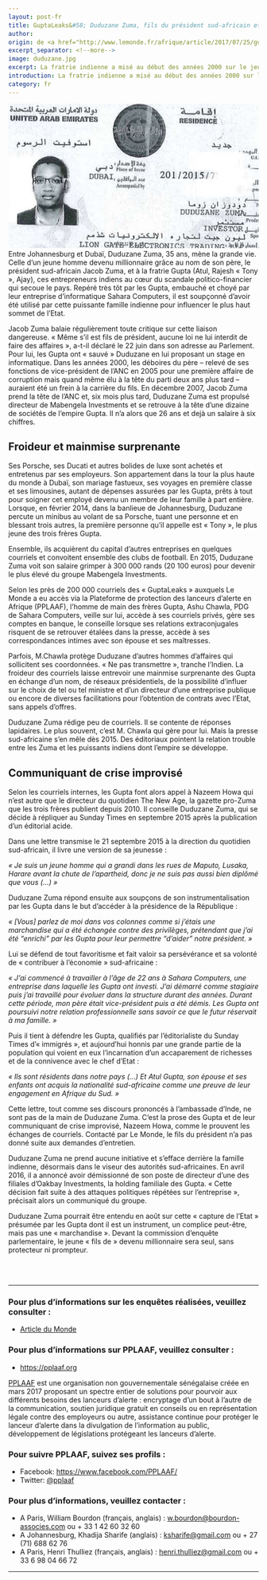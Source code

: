 ```yaml
---
layout: post-fr
title: GuptaLeaks&#58; Duduzane Zuma, fils du président sud-africain et pièce maîtresse de la famille Gupta
author: 
origin: de <a href="http://www.lemonde.fr/afrique/article/2017/07/25/guptaleaks-duduzane-zuma-fils-du-president-sud-africain-et-piece-maitresse-de-la-famille-gupta_5164755_3212.html" target="_blank">Le Monde</a>
excerpt_separator: <!--more-->
image: duduzane.jpg
excerpt: La fratrie indienne a misé au début des années 2000 sur le jeune fils de Jacob Zuma, alors en pleine ascension politique malgré une première affaire de corruption.
introduction: La fratrie indienne a misé au début des années 2000 sur le jeune fils de Jacob Zuma, alors en pleine ascension politique malgré une première affaire de corruption.
category: fr
---
```

<img class="img-responsive img-post center-block" src="/assets/img/posts/duduzane.jpg">

<br>
Entre Johannesburg et Dubaï, Duduzane Zuma, 35 ans, mène la grande vie. Celle d’un jeune homme devenu millionnaire grâce au nom de son père, le président sud-africain Jacob Zuma, et à la fratrie Gupta (Atul, Rajesh « Tony », Ajay), ces entrepreneurs indiens au cœur du scandale politico-financier qui secoue le pays. Repéré très tôt par les Gupta, embauché et choyé par leur entreprise d’informatique Sahara Computers, il est soupçonné d’avoir été utilisé par cette puissante famille indienne pour influencer le plus haut sommet de l’Etat.

Jacob Zuma balaie régulièrement toute critique sur cette liaison dangereuse. « Même s’il est fils de président, aucune loi ne lui interdit de faire des affaires », a-t-il déclaré le 22 juin dans son adresse au Parlement. Pour lui, les Gupta ont « sauvé » Duduzane en lui proposant un stage en informatique. Dans les années 2000, les déboires du père – relevé de ses fonctions de vice-président de l’ANC en 2005 pour une première affaire de corruption mais quand même élu à la tête du parti deux ans plus tard – auraient été un frein à la carrière du fils. En décembre 2007, Jacob Zuma prend la tête de l’ANC et, six mois plus tard, Duduzane Zuma est propulsé directeur de Mabengela Investments et se retrouve à la tête d’une dizaine de sociétés de l’empire Gupta. Il n’a alors que 26 ans et dejà un salaire à six chiffres.

## Froideur et mainmise surprenante

Ses Porsche, ses Ducati et autres bolides de luxe sont achetés et entretenus par ses employeurs. Son appartement dans la tour la plus haute du monde à Dubaï, son mariage fastueux, ses voyages en première classe et ses limousines, autant de dépenses assurées par les Gupta, prêts à tout pour soigner cet employé devenu un membre de leur famille à part entière. Lorsque, en février 2014, dans la banlieue de Johannesburg, Duduzane percute un minibus au volant de sa Porsche, tuant une personne et en blessant trois autres, la première personne qu’il appelle est « Tony », le plus jeune des trois frères Gupta.

Ensemble, ils acquièrent du capital d’autres entreprises en quelques courriels et convoitent ensemble des clubs de football. En 2015, Duduzane Zuma voit son salaire grimper à 300 000 rands (20 100 euros) pour devenir le plus élevé du groupe Mabengela Investments.

Selon les près de 200 000 courriels des « GuptaLeaks » auxquels Le Monde a eu accès via la Plateforme de protection des lanceurs d’alerte en Afrique (PPLAAF), l’homme de main des frères Gupta, Ashu Chawla, PDG de Sahara Computers, veille sur lui, accède à ses courriels privés, gère ses comptes en banque, le conseille lorsque ses relations extraconjugales risquent de se retrouver étalées dans la presse, accède à ses correspondances intimes avec son épouse et ses maîtresses.

Parfois, M.Chawla protège Duduzane d’autres hommes d’affaires qui sollicitent ses coordonnées. « Ne pas transmettre », tranche l’Indien. La froideur des courriels laisse entrevoir une mainmise surprenante des Gupta en échange d’un nom, de réseaux présidentiels, de la possibilité d’influer sur le choix de tel ou tel ministre et d’un directeur d’une entreprise publique ou encore de diverses facilitations pour l’obtention de contrats avec l’Etat, sans appels d’offres.

Duduzane Zuma rédige peu de courriels. Il se contente de réponses lapidaires. Le plus souvent, c’est M. Chawla qui gère pour lui. Mais la presse sud-africaine s’en mêle dès 2015. Des éditoriaux pointent la relation trouble entre les Zuma et les puissants indiens dont l’empire se développe.

## Communiquant de crise improvisé

Selon les courriels internes, les Gupta font alors appel à Nazeem Howa qui n’est autre que le directeur du quotidien The New Age, la gazette pro-Zuma que les trois frères publient depuis 2010. Il conseille Duduzane Zuma, qui se décide à répliquer au Sunday Times en septembre 2015 après la publication d’un éditorial acide.

Dans une lettre transmise le 21 septembre 2015 à la direction du quotidien sud-africain, il livre une version de sa jeunesse :

_« Je suis un jeune homme qui a grandi dans les rues de Maputo, Lusaka, Harare avant la chute de l’apartheid, donc je ne suis pas aussi bien diplômé que vous (...) »_

Duduzane Zuma répond ensuite aux soupçons de son instrumentalisation par les Gupta dans le but d’accéder à la présidence de la République :

_« [Vous] parlez de moi dans vos colonnes comme si j’étais une marchandise qui a été échangée contre des privilèges, prétendant que j’ai été “enrichi” par les Gupta pour leur permettre “d’aider” notre président. »_

Lui se défend de tout favoritisme et fait valoir sa persévérance et sa volonté de « contribuer à l’économie » sud-africaine :

_« J’ai commencé à travailler à l’âge de 22 ans à Sahara Computers, une entreprise dans laquelle les Gupta ont investi. J’ai démarré comme stagiaire puis j’ai travaillé pour évoluer dans la structure durant des années. Durant cette période, mon père était vice-président puis a été démis. Les Gupta ont poursuivi notre relation professionnelle sans savoir ce que le futur réservait à ma famille. »_

Puis il tient à défendre les Gupta, qualifiés par l’éditorialiste du Sunday Times d’« immigrés », et aujourd’hui honnis par une grande partie de la population qui voient en eux l’incarnation d’un accaparement de richesses et de la connivence avec le chef d’Etat :

_« Ils sont résidents dans notre pays (...) Et Atul Gupta, son épouse et ses enfants ont acquis la nationalité sud-africaine comme une preuve de leur engagement en Afrique du Sud. »_

Cette lettre, tout comme ses discours prononcés à l’ambassade d’Inde, ne sont pas de la main de Duduzane Zuma. C’est la prose des Gupta et de leur communiquant de crise improvisé, Nazeem Howa, comme le prouvent les échanges de courriels. Contacté par Le Monde, le fils du président n’a pas donné suite aux demandes d’entretien.

Duduzane Zuma ne prend aucune initiative et s’efface derrière la famille indienne, désormais dans le viseur des autorités sud-africaines. En avril 2016, il a annoncé avoir démissionné de son poste de directeur d’une des filiales d’Oakbay Investments, la holding familiale des Gupta. « Cette décision fait suite à des attaques politiques répétées sur l’entreprise », précisait alors un communiqué du groupe.

Duduzane Zuma pourrait être entendu en août sur cette « capture de l’Etat » présumée par les Gupta dont il est un instrument, un complice peut-être, mais pas une « marchandise ». Devant la commission d’enquête parlementaire, le jeune « fils de » devenu millionnaire sera seul, sans protecteur ni prompteur.

<br>
<br>

--------------

### Pour plus d’informations sur les enquêtes réalisées, veuillez consulter :
- [Article du Monde](http://www.lemonde.fr/afrique/article/2017/07/25/guptaleaks-duduzane-zuma-fils-du-president-sud-africain-et-piece-maitresse-de-la-famille-gupta_5164755_3212.html ) 

### Pour plus d’informations sur PPLAAF, veuillez consulter :
- <https://pplaaf.org>

[PPLAAF](https://pplaaf.org/fr/faq.html) est une organisation non gouvernementale sénégalaise créée en mars 2017 proposant un spectre entier de solutions pour pourvoir aux différents besoins des lanceurs d’alerte : encryptage d’un bout à l’autre de la communication, soutien juridique gratuit en conseils ou en représentation légale contre des employeurs ou autre, assistance continue pour protéger le lanceur d’alerte dans la divulgation de l’information au public, développement de législations protégeant les lanceurs d’alerte. 

### Pour suivre PPLAAF, suivez ses profils :
- Facebook: <https://www.facebook.com/PPLAAF/>
- Twitter: [@pplaaf](https://twitter.com/pplaaf)

### Pour plus d’informations, veuillez contacter :
- A Paris, William Bourdon (français, anglais) : [w.bourdon@bourdon-associes.com](mailto:w.bourdon@bourdon-associes.com) ou + 33 1 42 60 32 60
- A Johannesburg, Khadija Sharife (anglais) : [ksharife@gmail.com](mailto:ksharife@gmail.com) ou + 27 (71) 688 62 76 
- A Paris, Henri Thulliez (français, anglais) : [henri.thulliez@gmail.com](mailto:henri.thulliez@gmail.com) ou + 33 6 98 04 66 72





-----
